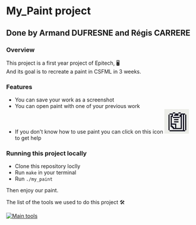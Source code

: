 # My_Paint project

## Done by Armand DUFRESNE and Régis CARRERE

### Overview

This project is a first year project of Epitech, :desktop_computer:<br>
And its goal is to recreate a paint in CSFML in 3 weeks.<br>

### Features

* You can save your work as a screenshot
* You can open paint with one of your previous work
* If you don't know how to use paint you can click on this icon ![help.jpg](./assets/help.jpg) to get help

### Running this project locally

* Clone this repository loclly
* Run `make` in your terminal
* Run `./my_paint`

Then enjoy our paint.<br>

The list of the tools we used to do this project :hammer_and_wrench:<br>

[![Main tools](https://skillicons.dev/icons?i=c,vscode,github,md&perline=9)](https://github.com/tandpfun/skill-icons)